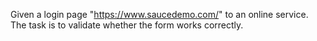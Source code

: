 Given a login page "https://www.saucedemo.com/" to an online service. The task is to validate whether the form works correctly.

